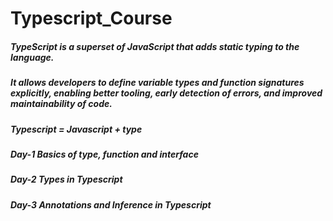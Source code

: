 # Typescript_Course

<h5> TypeScript is a superset of JavaScript that adds static typing to the language.<h5>
<h5>It allows developers to define variable types and function signatures explicitly, enabling better tooling, early detection of errors, and improved maintainability of code.<h5>
<h5>Typescript = Javascript + type<h5>

<h5>Day-1 Basics of type, function and interface<h5>
<h5>Day-2 Types in Typescript<h5>
<h5>Day-3 Annotations and Inference in Typescript<h5>
